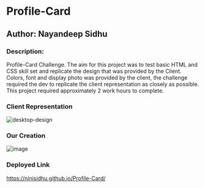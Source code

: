 # Profile-Card

## Author: Nayandeep Sidhu 

### Description: 

Profile-Card Challenge. The aim for this project was to test basic HTML and CSS skill set and replicate the design that was provided by the Client. Colors, font and display photo was provided by the client, the challenge required the dev to replicate the client representation as closely as possible. This project required approximately 2 work hours to complete. 

### Client Representation 
![desktop-design](https://user-images.githubusercontent.com/79432326/135672760-8e6ac1c5-eb37-48cb-90f5-7be9e8c4f9e2.jpg)

### Our Creation 
![image](https://user-images.githubusercontent.com/79432326/135672841-1c7acc09-80e9-4318-94d7-f6d96410b0ce.png)


### Deployed Link

https://ninisidhu.github.io/Profile-Card/
